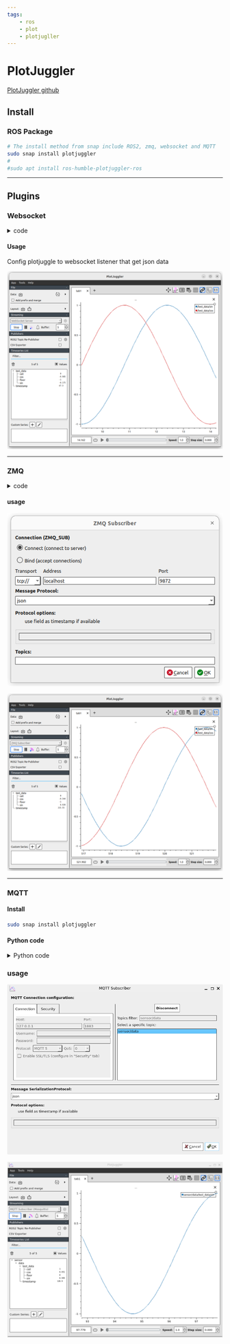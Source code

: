 ```yaml
---
tags:
    - ros
    - plot
    - plotjugller
---
```


# PlotJuggler
[PlotJuggler github](https://github.com/PlotJuggler)

## Install
### ROS Package

```bash
# The install method from snap include ROS2, zmq, websocket and MQTT
sudo snap install plotjuggler
#
#sudo apt install ros-humble-plotjuggler-ros
```


---

## Plugins 
### Websocket

<details>
    <summary>code</summary>

```bash
pip install websocket-client
```

```python
--8<-- "docs/ROS/ros_eco/rviz_rqt/plotjuggler/code/websocket_demo.py"
```
</details>


#### Usage
Config plotjuggle to websocket listener that get json data
  
![alt text](images/plotjuggler_websocket.png)

---

### ZMQ

<details>
    <summary>code</summary>

```bash
pip install websocket-client
```

```python
--8<-- "docs/ROS/ros_eco/rviz_rqt/plotjuggler/code/zmq_demo.py"
```
</details>

#### usage

![alt text](images/plotjuggler_config_zmq.png)

![alt text](images/plotjuggler_zmq.png)

---

### MQTT

#### Install

```bash
sudo snap install plotjuggler
```

#### Python code

<details>
    <summary>Python code</summary>

```bash
pip install paho-mqtt numpy
```

```python
--8<-- "docs/ROS/ros_eco/rviz_rqt/plotjuggler/code/mqtt_demo.py"
```
</details>

### usage

![alt text](images/plotjuggler_mqtt_config.png)

![alt text](images/plotjuggler_mqtt_plot.png)

